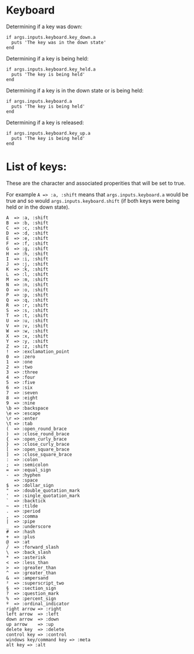 # Keyboard

Determining if a key was down:

```
if args.inputs.keyboard.key_down.a
  puts 'The key was in the down state'
end
```

Determining if a key is being held:

```
if args.inputs.keyboard.key_held.a
  puts 'The key is being held'
end
```

Determining if a key is in the down state or is being held:

```
if args.inputs.keyboard.a
  puts 'The key is being held'
end
```

Determining if a key is released:

```
if args.inputs.keyboard.key_up.a
  puts 'The key is being held'
end
```

# List of keys:

These are the character and associated properities that will
be set to true.

For example `A => :a, :shift` means that `args.inputs.keyboard.a`
would be true and so would `args.inputs.keyboard.shift`
(if both keys were being held or in the down state).

```
A  => :a, :shift
B  => :b, :shift
C  => :c, :shift
D  => :d, :shift
E  => :e, :shift
F  => :f, :shift
G  => :g, :shift
H  => :h, :shift
I  => :i, :shift
J  => :j, :shift
K  => :k, :shift
L  => :l, :shift
M  => :m, :shift
N  => :n, :shift
O  => :o, :shift
P  => :p, :shift
Q  => :q, :shift
R  => :r, :shift
S  => :s, :shift
T  => :t, :shift
U  => :u, :shift
V  => :v, :shift
W  => :w, :shift
X  => :x, :shift
Y  => :y, :shift
Z  => :z, :shift
!  => :exclamation_point
0  => :zero
1  => :one
2  => :two
3  => :three
4  => :four
5  => :five
6  => :six
7  => :seven
8  => :eight
9  => :nine
\b => :backspace
\e => :escape
\r => :enter
\t => :tab
(  => :open_round_brace
)  => :close_round_brace
{  => :open_curly_brace
}  => :close_curly_brace
[  => :open_square_brace
]  => :close_square_brace
:  => :colon
;  => :semicolon
=  => :equal_sign
-  => :hyphen
   => :space
$  => :dollar_sign
"  => :double_quotation_mark
'  => :single_quotation_mark
`  => :backtick
~  => :tilde
.  => :period
,  => :comma
|  => :pipe
_  => :underscore
#  => :hash
+  => :plus
@  => :at
/  => :forward_slash
\  => :back_slash
*  => :asterisk
<  => :less_than
>  => :greater_than
^  => :greater_than
&  => :ampersand
²  => :superscript_two
§  => :section_sign
?  => :question_mark
%  => :percent_sign
º  => :ordinal_indicator
right arrow => :right
left arrow  => :left
down arrow  => :down
up arrow    => :up
delete key  => :delete
control key => :control
windows key/command key => :meta
alt key => :alt
```

